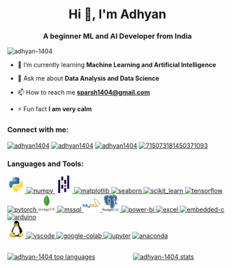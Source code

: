 <h1 align="center">Hi 👋, I'm Adhyan</h1>
<h3 align="center">A beginner ML and AI Developer from India</h3>

<p align="left"> <img src="https://komarev.com/ghpvc/?username=adhyan-1404&label=Profile%20views&color=0e75b6&style=flat" alt="adhyan-1404" /> </p>

- 🌱 I’m currently learning **Machine Learning and Artificial Intelligence**

- 💬 Ask me about **Data Analysis and Data Science**

- 📫 How to reach me **sparsh1404@gmail.com**

- ⚡ Fun fact **I am very calm**

<h3 align="left">Connect with me:</h3>
<p align="left">
<a href="https://linkedin.com/in/adhyan1404" target="blank"><img align="center" src="https://raw.githubusercontent.com/rahuldkjain/github-profile-readme-generator/master/src/images/icons/Social/linked-in-alt.svg" alt="adhyan1404" height="30" width="40" /></a>
<a href="https://instagram.com/adhyan1404" target="blank"><img align="center" src="https://raw.githubusercontent.com/rahuldkjain/github-profile-readme-generator/master/src/images/icons/Social/instagram.svg" alt="adhyan1404" height="30" width="40" /></a>
<a href="https://www.hackerrank.com/adhyan1404" target="blank"><img align="center" src="https://raw.githubusercontent.com/rahuldkjain/github-profile-readme-generator/master/src/images/icons/Social/hackerrank.svg" alt="adhyan1404" height="30" width="40" /></a>
<a href="https://discord.gg/#0929" target="blank"><img align="center" src="https://raw.githubusercontent.com/rahuldkjain/github-profile-readme-generator/master/src/images/icons/Social/discord.svg" alt="715073181450371093" height="30" width="40" /></a>
</p>

<h3 align="left">Languages and Tools:</h3>
<p align="left"><a href="https://www.python.org" target="_blank" rel="noreferrer"> <img src="https://raw.githubusercontent.com/devicons/devicon/master/icons/python/python-original.svg" alt="python" width="40" height="40"/> </a> 
<a href="https://numpy.org" target="_blank" rel="noreferrer">
<img src="https://logo.svgcdn.com/l/numpy.png" alt="numpy" width="40" height="40" /> </a>
<a href="https://pandas.pydata.org/" target="_blank" rel="noreferrer"> <img src="https://raw.githubusercontent.com/devicons/devicon/2ae2a900d2f041da66e950e4d48052658d850630/icons/pandas/pandas-original.svg" alt="pandas" width="40" height="40"/> </a>
<a href="https://matplotlib.org/" target="_blank" rel="noreferrer"> <img src="https://upload.wikimedia.org/wikipedia/commons/8/84/Matplotlib_icon.svg" alt="matplotlib" width="40" height="40" /> </a> 
<a href="https://seaborn.pydata.org/" target="_blank" rel="noreferrer"> <img src="https://seaborn.pydata.org/_images/logo-mark-lightbg.svg" alt="seaborn" width="40" height="40"/> </a> 
<a href="https://scikit-learn.org/" target="_blank" rel="noreferrer"> <img src="https://upload.wikimedia.org/wikipedia/commons/0/05/Scikit_learn_logo_small.svg" alt="scikit_learn" width="60" height="60"/> </a>
<a href="https://www.tensorflow.org" target="_blank" rel="noreferrer"> <img src="https://www.vectorlogo.zone/logos/tensorflow/tensorflow-icon.svg" alt="tensorflow" width="40" height="40"/> </a>
<a href="https://pytorch.org/" target="_blank" rel="noreferrer"> <img src="https://www.vectorlogo.zone/logos/pytorch/pytorch-icon.svg" alt="pytorch" width="40" height="40"/> </a> 
<a href="https://www.mongodb.com/" target="_blank" rel="noreferrer"> <img src="https://raw.githubusercontent.com/devicons/devicon/master/icons/mongodb/mongodb-original-wordmark.svg" alt="mongodb" width="40" height="40"/> </a> 
<a href="https://www.microsoft.com/en-us/sql-server" target="_blank" rel="noreferrer"> <img src="https://www.svgrepo.com/show/303229/microsoft-sql-server-logo.svg" alt="mssql" width="40" height="40"/> </a>
<a href="https://www.mysql.com/" target="_blank" rel="noreferrer"> <img src="https://raw.githubusercontent.com/devicons/devicon/master/icons/mysql/mysql-original-wordmark.svg" alt="mysql" width="40" height="40"/> </a>
<a href="https://www.postgresql.org" target="_blank" rel="noreferrer"> <img src="https://raw.githubusercontent.com/devicons/devicon/master/icons/postgresql/postgresql-original-wordmark.svg" alt="postgresql" width="40" height="40"/> </a>
<a href="https://www.microsoft.com/power-platform/products/power-bi" target="_blank" rel="noreferrer">
<img src="https://upload.wikimedia.org/wikipedia/commons/c/cf/New_Power_BI_Logo.svg" alt="power-bi" width="40" height="40" /> </a>
<a href="https://office.com" target="_blank" rel="noreferrer">
<img src="https://upload.wikimedia.org/wikipedia/commons/thumb/3/34/Microsoft_Office_Excel_%282019%E2%80%93present%29.svg/512px-Microsoft_Office_Excel_%282019%E2%80%93present%29.svg.png?20190925171014" alt="excel" width="40" height="40" /> </a>
<a href="https://icons8.com/icons/set/embedded-c-language" target="_blank" rel="noreferrer"><img src="https://icon.icepanel.io/Technology/png-shadow-512/Embedded-C.png" alt="embedded-c" width="40" height="40" /> </a> 
<a href="https://www.arduino.cc/" target="_blank" rel="noreferrer"> <img src="https://cdn.worldvectorlogo.com/logos/arduino-1.svg" alt="arduino" width="40" height="40"/> </a> <br> 
<a href="https://www.linux.org/" target="_blank" rel="noreferrer"> <img src="https://raw.githubusercontent.com/devicons/devicon/master/icons/linux/linux-original.svg" alt="linux" width="40" height="40"/> </a> 
<a href="https://code.visualstudio.com/" target="_blank" rel="noreferrer"> <img src="https://upload.wikimedia.org/wikipedia/commons/9/9a/Visual_Studio_Code_1.35_icon.svg" alt="vscode" width="40" height="40" /> </a>
<a href="https://colab.research.google.com" target="_blank" rel="noreferrer">
<img src="https://upload.wikimedia.org/wikipedia/commons/thumb/d/d0/Google_Colaboratory_SVG_Logo.svg/960px-Google_Colaboratory_SVG_Logo.svg.png?20221103151432" alt="google-colab" width="60" height="60" /> </a>
<a href="https://jupyter.org" target="_blank" rel="noreferrer">
<img src="https://upload.wikimedia.org/wikipedia/commons/3/38/Jupyter_logo.svg" alt="jupyter" width="40" height="40" /></a>
<a href="https://www.anaconda.com" target="_blank" rel="noreferrer">
<img src="https://icon.icepanel.io/Technology/svg/Anaconda.svg" alt="anaconda" width="40" height="40" />
</p>
‎
<div style="display: flex; gap: 8px; align-items: flex-start;">
  <img src="https://github-readme-stats.vercel.app/api/top-langs?username=adhyan-1404&show_icons=true&locale=en&layout=compact" alt="adhyan-1404 top languages" style="width: 50%; min-width: 280px;">
  <img src="https://github-readme-stats.vercel.app/api?username=adhyan-1404&show_icons=true&locale=en" alt="adhyan-1404 stats" style="width: 50%; min-width: 280px;">
</div>
